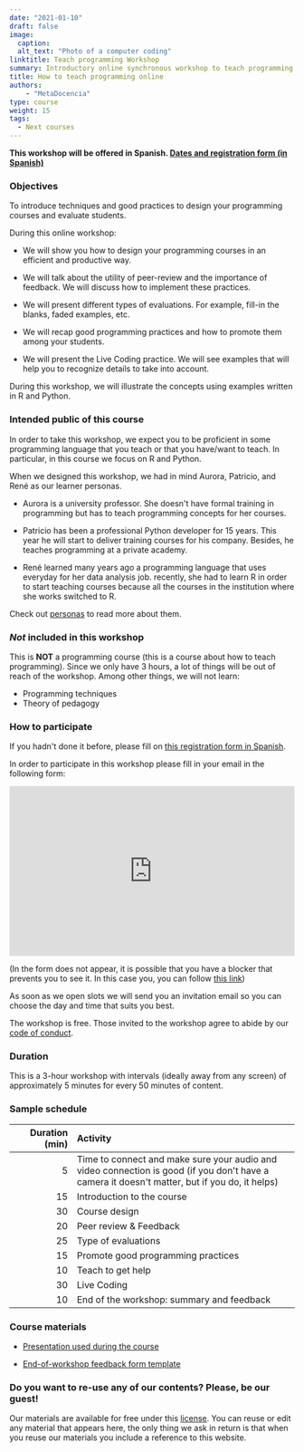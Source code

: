```yaml
---
date: "2021-01-10"
draft: false
image:
  caption: 
  alt_text: "Photo of a computer coding"
linktitle: Teach programming Workshop
summary: Introductory online synchronous workshop to teach programming online
title: How to teach programming online
authors: 
    - "MetaDocencia"
type: course
weight: 15
tags:
  - Next courses
---
```


**This workshop will be offered in Spanish. [Dates and registration form (in Spanish)](https://www.metadocencia.org/curso/programar/)**

### Objectives 

To introduce techniques and good practices to design your programming courses and evaluate students. 

During this online workshop:

* We will show you how to design your programming courses in an efficient and productive way.

* We will talk about the utility of peer-review and the importance of feedback. We will discuss how to implement these practices.

* We will present different types of evaluations. For example, fill-in the blanks, faded examples, etc.


* We will recap good programming practices and how to promote them among your students.

* We will present the Live Coding practice. We will see examples that will help you to recognize details to take into account.

During this workshop, we will illustrate the concepts using examples written in R and Python.


### Intended public of this course

In order to take this workshop, we expect you to be proficient in some programming language that you teach or that you have/want to teach. In particular, in this course we focus on R and Python.

When we designed this workshop, we had in mind Aurora, Patricio, and René as our learner personas. 

* Aurora is a university professor. She doesn't have formal training in programming but has to teach programming concepts for her courses. 

* Patricio has been a professional Python developer for 15 years. This year he will start to deliver training courses for his company. Besides, he teaches programming at a private academy. 

* René learned many years ago a programming language that uses everyday for her data analysis job. recently, she had to learn R in order to start teaching courses because all the courses in the institution where she works switched to R. 

Check out [personas](https://metadocencia.netlify.app/personas/) to read more about them.

### _Not_ included in this workshop

This is **NOT** a programming course (this is a course about how to teach programming). Since we only have 3 hours, a lot of things will be out of reach of the workshop. Among other things, we will not learn:

* Programming techniques 
* Theory of pedagogy

### How to participate 

If you hadn't done it before, please fill on 
[this registration form in Spanish](https://docs.google.com/forms/d/e/1FAIpQLScC20Me-fX7UmCNhNswulYfOVQF4XiyIHgtde_R8CWreCmWhA/viewform). 

In order to participate in this workshop please fill in your email in the following  form:

<iframe 
  src="https://script.google.com/macros/s/AKfycbxiLVssqLE184JQDnu4LPHkgChp-mbpRNOWQ7OGou96XGVUrMRL1oCCpnPq6_0W-1kU6Q/exec"
  frameBorder="0",
  title = "Formulario de pre-inscripción",
  width="100%",
  height = 300px,
  vertical-align="text-top">
  Explorador no compatible.
</iframe> 

(In the form does not appear, it is possible that you have a blocker that prevents you to see it. In this case you, you can follow [this link](https://script.google.com/macros/s/AKfycbxiLVssqLE184JQDnu4LPHkgChp-mbpRNOWQ7OGou96XGVUrMRL1oCCpnPq6_0W-1kU6Q/exec))

As soon as we open slots we will send you an invitation email so you can choose the day and time that suits you best. 

The workshop is free. Those invited to the workshop agree to abide by our [code of conduct](https://metadocencia.org/cdc/). 

### Duration

This is a 3-hour workshop with intervals (ideally away from any screen) of approximately 5 minutes for every 50 minutes of content.

### Sample schedule 


|  Duration (min) |  Activity  |
| ---:  | :----------- |
 | 5  <img width="150"/>|  Time to connect and make sure your audio and video connection is good (if you don't have a camera it doesn't matter, but if you do, it helps)|
 | 15 |  Introduction to the course |
  | 30 |  Course design |
  | 20 |  Peer review & Feedback |
  | 25 |  Type of evaluations |
  | 15 |  Promote good programming practices |
  | 10 |  Teach to get help |
  | 30 |  Live Coding |
 |  10 | End of the workshop: summary and feedback |


### Course materials

* [Presentation used during the course](https://docs.google.com/presentation/d/1sj6tbtqjWY8AvcQLVih3FTFIa1pKERFRxk3KY8KK13w/edit)

* [End-of-workshop feedback form template]()


### Do you want to re-use any of our contents? Please, be our guest!

Our materials are available for free under this [license](https://creativecommons.org/licenses/by/4.0/deed.es). You can reuse or edit any material that appears here, the only thing we ask in return is that when you reuse our materials you include a reference to this website.

